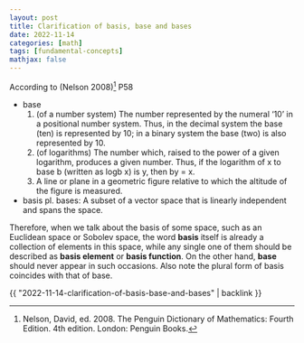 ```yaml
---
layout: post
title: Clarification of basis, base and bases
date: 2022-11-14
categories: [math]
tags: [fundamental-concepts]
mathjax: false
---
```


According to (Nelson 2008)[^1] P58

-   base
    1.  (of a number system) The number represented by the numeral ‘10’ in a positional number system. Thus, in the decimal system the base (ten) is represented by 10; in a binary system the base (two) is also represented by 10.
    2.  (of logarithms) The number which, raised to the power of a given logarithm, produces a given number. Thus, if the logarithm of x to base b (written as logb x) is y, then by = x.
    3.  A line or plane in a geometric figure relative to which the altitude of the figure is measured.
-   basis pl. bases: A subset of a vector space that is linearly independent and spans the space.

Therefore, when we talk about the basis of some space, such as an Euclidean space or Sobolev space, the word **basis** itself is already a collection of elements in this space, while any single one of them should be described as **basis element** or **basis function**. On the other hand, **base** should never appear in such occasions. Also note the plural form of basis coincides with that of base.

[^1]: Nelson, David, ed. 2008. The Penguin Dictionary of Mathematics: Fourth Edition. 4th edition. London: Penguin Books.

{{ "2022-11-14-clarification-of-basis-base-and-bases" | backlink }}
